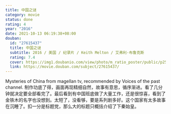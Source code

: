 ```yaml
---
title: 中国之谜
category: movie
status: done
rating: 4
year: "2016"
date: 2021-10-13 06:19:38+08:00
douban:
  id: "27615437"
  title: 中国之谜
  subtitle: 2016 / 美国 / 纪录片 / Keith Melton / 艾弗利·布鲁克斯
  rating: 7.4
  cover: https://img1.doubanio.com/view/photo/m_ratio_poster/public/p2508803560.jpg
  link: https://movie.douban.com/subject/27615437/
---
```


Mysteries of China from magellan tv, recommended by Voices of the past channel. 制作功底了得，画面再现精细自然，故事有意思，循序渐进。看了几分钟就决定要全部看完了。最后看到有中国班底做了大量工作，还是很惊喜，看到了金铁木的名字也没想到。太短了，没看够，要是系列剧多好。这个国家有太多故事在沉睡了。扣一分是标题党，那么大的标题只概括介绍了下秦始皇。
